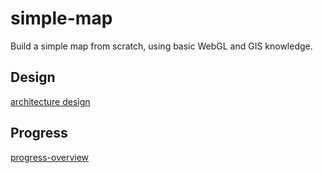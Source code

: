 # simple-map

Build a simple map from scratch, using basic WebGL and GIS knowledge.

## Design
[architecture design](./architecture.md)

## Progress
[progress-overview](./progress-overview.md)
